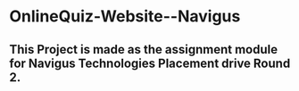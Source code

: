 # OnlineQuiz-Website--Navigus
## This Project is made as the assignment module for Navigus Technologies Placement drive Round 2.
